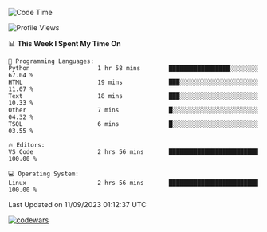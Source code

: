 <!--START_SECTION:waka-->
![Code Time](http://img.shields.io/badge/Code%20Time-328%20hrs%2020%20mins-blue)

![Profile Views](http://img.shields.io/badge/Profile%20Views-0-blue)

📊 **This Week I Spent My Time On** 

```text
💬 Programming Languages: 
Python                   1 hr 58 mins        █████████████████░░░░░░░░   67.04 % 
HTML                     19 mins             ███░░░░░░░░░░░░░░░░░░░░░░   11.07 % 
Text                     18 mins             ███░░░░░░░░░░░░░░░░░░░░░░   10.33 % 
Other                    7 mins              █░░░░░░░░░░░░░░░░░░░░░░░░   04.32 % 
TSQL                     6 mins              █░░░░░░░░░░░░░░░░░░░░░░░░   03.55 % 

🔥 Editors: 
VS Code                  2 hrs 56 mins       █████████████████████████   100.00 % 

💻 Operating System: 
Linux                    2 hrs 56 mins       █████████████████████████   100.00 % 
```


 Last Updated on 11/09/2023 01:12:37 UTC
<!--END_SECTION:waka-->
[![codewars](https://www.codewars.com/users/Delitel/badges/large)](https://www.codewars.com/users/Delitel)   
